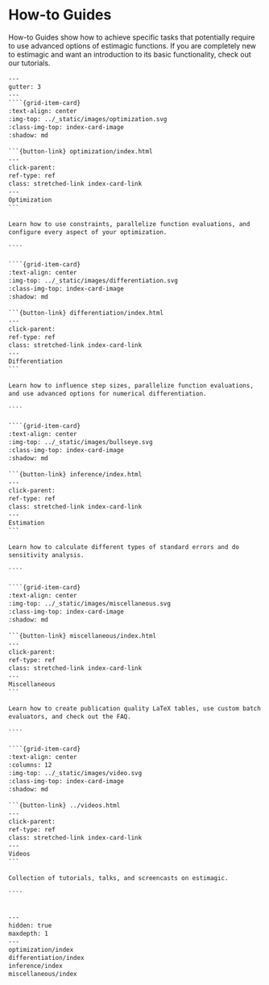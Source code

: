 # How-to Guides

How-to Guides show how to achieve specific tasks that potentially require to use
advanced options of estimagic functions. If you are completely new to estimagic and want
an introduction to its basic functionality, check out our tutorials.

`````{grid} 1 2 2 2
---
gutter: 3
---
````{grid-item-card}
:text-align: center
:img-top: ../_static/images/optimization.svg
:class-img-top: index-card-image
:shadow: md

```{button-link} optimization/index.html
---
click-parent:
ref-type: ref
class: stretched-link index-card-link
---
Optimization
```

Learn how to use constraints, parallelize function evaluations, and configure every aspect of your optimization.

````

````{grid-item-card}
:text-align: center
:img-top: ../_static/images/differentiation.svg
:class-img-top: index-card-image
:shadow: md

```{button-link} differentiation/index.html
---
click-parent:
ref-type: ref
class: stretched-link index-card-link
---
Differentiation
```

Learn how to influence step sizes, parallelize function evaluations, and use advanced options for numerical differentiation.

````

````{grid-item-card}
:text-align: center
:img-top: ../_static/images/bullseye.svg
:class-img-top: index-card-image
:shadow: md

```{button-link} inference/index.html
---
click-parent:
ref-type: ref
class: stretched-link index-card-link
---
Estimation
```

Learn how to calculate different types of standard errors and do sensitivity analysis.

````

````{grid-item-card}
:text-align: center
:img-top: ../_static/images/miscellaneous.svg
:class-img-top: index-card-image
:shadow: md

```{button-link} miscellaneous/index.html
---
click-parent:
ref-type: ref
class: stretched-link index-card-link
---
Miscellaneous
```

Learn how to create publication quality LaTeX tables, use custom batch evaluators, and check out the FAQ.

````

````{grid-item-card}
:text-align: center
:columns: 12
:img-top: ../_static/images/video.svg
:class-img-top: index-card-image
:shadow: md

```{button-link} ../videos.html
---
click-parent:
ref-type: ref
class: stretched-link index-card-link
---
Videos
```

Collection of tutorials, talks, and screencasts on estimagic.

````


`````

<!-- ```{raw} html
<div class="container" id="index-container">
    <div class="row">
        <div class="col-lg-6 col-md-6 col-sm-6 col-xs-12 d-flex">
            <a href="optimization/index.html" id="index-link">
                <div class="card text-center intro-card shadow">
                    <img src="../_static/images/optimization.svg" class="card-img-top"
                         alt="optimization icon" height="100"
                    >
                    <div class="card-body flex-fill">
                        <h5 class="card-title">Optimization</h5>
                        <p class="card-text">
                            Learn how to use constraints, parallelize function evaluations and configure every aspect of your optimization
                        </p>
                    </div>
                </div>
            </a>
        </div>
        <div class="col-lg-6 col-md-6 col-sm-6 col-xs-12 d-flex">
            <a href="differentiation/index.html" id="index-link">
                <div class="card text-center intro-card shadow">
                    <img src="../_static/images/differentiation.svg" class="card-img-top"
                         alt="differentiation icon" height="100"
                    >
                    <div class="card-body flex-fill">
                        <h5 class="card-title">Differentiation</h5>
                        <p class="card-text">
                            Learn how to influence step sizes, parallelize function evaluations and use advanced options for numerical differentiation
                        </p>
                    </div>
                </div>
            </a>
        </div>
        <div class="col-lg-6 col-md-6 col-sm-6 col-xs-12 d-flex">
            <a href="inference/index.html" id="index-link">
                <div class="card text-center intro-card shadow">
                    <img src="../_static/images/bullseye.svg" class="card-img-top"
                         alt="reference guides icon" height="100"
                    >
                    <div class="card-body flex-fill">
                        <h5 class="card-title">Estimation</h5>
                        <p class="card-text">
                            Learn how to calculate different types of standard errors an do sensitivity analysis
                        </p>
                    </div>
                </div>
             </a>
        </div>
        <div class="col-lg-6 col-md-6 col-sm-6 col-xs-12 d-flex">
            <a href="miscellaneous/index.html" id="index-link">
                <div class="card text-center intro-card shadow">
                    <img src="../_static/images/miscellaneous.svg" class="card-img-top"
                         alt="installation icon" height="100"
                    >
                    <div class="card-body flex-fill">
                        <h5 class="card-title">Miscellaneous</h5>
                        <p class="card-text">
                            Learn how to create publication quality latex tables, use custom batch evaluators and check out the FAQ
                        </p>
                    </div>
                </div>
            </a>
        </div>
        <div class="col-lg-12 col-md-12 col-sm-12 col-xs-12">
            <a href="../videos.html" id="index-link">
                <div class="card text-center intro-card shadow" style="width: 100%;">
                    <img src="../_static/images/video.svg" class="card-img-top"
                         alt="video icon" height="60"
                    >
                    <div class="card-body flex-fill">
                        <h5 class="card-title">Videos</h5>
                        <p class="card-text">
                            Collection of tutorials, talks, and screencasts on estimagic.
                        </p>
                    </div>
                </div>
            </a>
        </div>
    </div>
</div>
``` -->

```{toctree}
---
hidden: true
maxdepth: 1
---
optimization/index
differentiation/index
inference/index
miscellaneous/index
```
